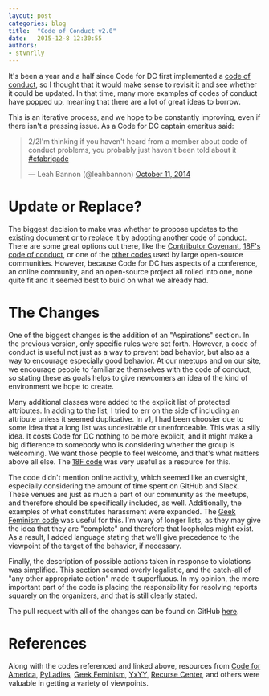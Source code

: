 ```yaml
---
layout: post
categories: blog
title:  "Code of Conduct v2.0"
date:   2015-12-8 12:30:55
authors:
- stvnrlly
---
```


It's been a year and a half since Code for DC first implemented a [code of conduct](http://codefordc.org/resources/codeofconduct.html), so I thought that it would make sense to revisit it and see whether it could be updated. In that time, many more examples of codes of conduct have popped up, meaning that there are a lot of great ideas to borrow.

This is an iterative process, and we hope to be constantly improving, even if there isn't a pressing issue. As a Code for DC captain emeritus said: <blockquote class="twitter-tweet" lang="en"><p lang="en" dir="ltr">2/2I&#39;m thinking if you haven&#39;t heard from a member about code of conduct problems, you probably just haven&#39;t been told about it <a href="https://twitter.com/hashtag/cfabrigade?src=hash">#cfabrigade</a></p>&mdash; Leah Bannon (@leahbannon) <a href="https://twitter.com/leahbannon/status/521012611367059456">October 11, 2014</a></blockquote>
<script async src="//platform.twitter.com/widgets.js" charset="utf-8"></script>

# Update or Replace?

The biggest decision to make was whether to propose updates to the existing document or to replace it by adopting another code of conduct. There are some great options out there, like the [Contributor Covenant](http://contributor-covenant.org/), [18F's code of conduct](https://github.com/18F/code-of-conduct/), or one of the [other codes](https://openhatch.org/wiki/Project_codes_of_conduct) used by large open-source communities. However, because Code for DC has aspects of a conference, an online community, and an open-source project all rolled into one, none quite fit and it seemed best to build on what we already had.

# The Changes

One of the biggest changes is the addition of an "Aspirations" section. In the previous version, only specific rules were set forth. However, a code of conduct is useful not just as a way to prevent bad behavior, but also as a way to encourage especially good behavior. At our meetups and on our site, we encourage people to familiarize themselves with the code of conduct, so stating these as goals helps to give newcomers an idea of the kind of environment we hope to create.

Many additional classes were added to the explicit list of protected attributes. In adding to the list, I tried to err on the side of including an attribute unless it seemed duplicative. In v1, I had been choosier due to some idea that a long list was undesirable or unenforceable. This was a silly idea. It costs Code for DC nothing to be more explicit, and it might make a big difference to somebody who is considering whether the group is welcoming. We want those people to feel welcome, and that's what matters above all else. The [18F code](https://github.com/18F/code-of-conduct/blob/master/code-of-conduct.md) was very useful as a resource for this.

The code didn't mention online activity, which seemed like an oversight, especially considering the amount of time spent on GitHub and Slack. These venues are just as much a part of our community as the meetups, and therefore should be specifically included, as well. Additionally, the examples of what constitutes harassment were expanded. The [Geek Feminism code](http://geekfeminism.org/about/code-of-conduct/) was useful for this. I'm wary of longer lists, as they may give the idea that they are "complete" and therefore that loopholes might exist. As a result, I added language stating that we'll give precedence to the viewpoint of the target of the behavior, if necessary.

Finally, the description of possible actions taken in response to violations was simplified. This section seemed overly legalistic, and the catch-all of "any other appropriate action" made it superfluous. In my opinion, the more important part of the code is placing the responsibility for resolving reports squarely on the organizers, and that is still clearly stated.

The pull request with all of the changes can be found on GitHub [here](https://github.com/codefordc/codefordc.github.com/pull/162).

# References

Along with the codes referenced and linked above, resources from [Code for America](https://github.com/codeforamerica/codeofconduct), [PyLadies](http://www.pyladies.com/CodeOfConduct/), [Geek Feminism](http://geekfeminism.wikia.com/wiki/Code_of_conduct), [YxYY](http://www.yesandyesyes.com/code-of-conduct), [Recurse Center](https://www.recurse.com/manual#sec-environment), and others were valuable in getting a variety of viewpoints.